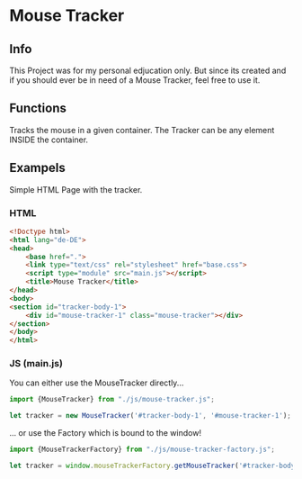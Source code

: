 # Mouse Tracker

## Info
This Project was for my personal edjucation only. But since its created and if you should ever be in need of a Mouse
Tracker, feel free to use it.

## Functions
Tracks the mouse in a given container. The Tracker can be any element INSIDE the container.

## Exampels

Simple HTML Page with the tracker.

### HTML
```html
<!Doctype html>
<html lang="de-DE">
<head>
    <base href=".">
    <link type="text/css" rel="stylesheet" href="base.css">
    <script type="module" src="main.js"></script>
    <title>Mouse Tracker</title>
</head>
<body>
<section id="tracker-body-1">
    <div id="mouse-tracker-1" class="mouse-tracker"></div>
</section>
</body>
</html>
```

### JS (main.js)

You can either use the MouseTracker directly...

```javascript
import {MouseTracker} from "./js/mouse-tracker.js";

let tracker = new MouseTracker('#tracker-body-1', '#mouse-tracker-1');
```

... or use the Factory which is bound to the window!
```javascript
import {MouseTrackerFactory} from "./js/mouse-tracker-factory.js";

let tracker = window.mouseTrackerFactory.getMouseTracker('#tracker-body-1', '#mouse-tracker-1');
```